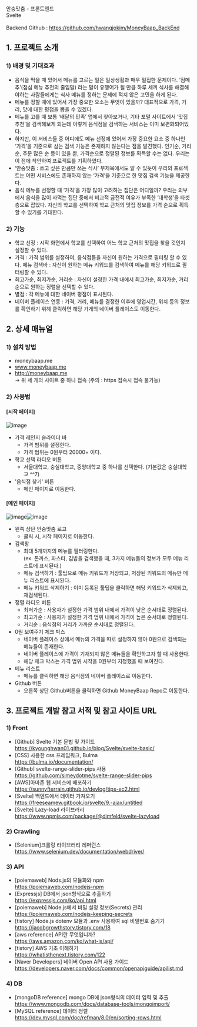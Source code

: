 안숭맛춤 - 프론트엔드 <br>
Svelte
<br><br>
Backend Github : https://github.com/hwangjokim/MoneyBaap_BackEnd
## 1. 프로젝트 소개
### 1) 배경 및 기대효과
* 음식을 먹을 때 있어서 메뉴를 고르는 일은 일상생활과 매우 밀접한 문제이다. ‘점메추’(점심 메뉴 추천의 줄임말) 라는 말이 유행어가 될 만큼 하루 세끼 식사를 해결해야하는 사람들에게는 식사 메뉴를 정하는 문제에 적지 않은 고민을 하게 된다.
* 메뉴를 정할 때에 있어서 가장 중요한 요소는 무엇이 있을까? 대표적으로 가격, 거리, 맛에 대한 평점을 뽑을 수 있겠다.
* 메뉴를 고를 때 보통 ‘배달의 민족’ 앱에서 찾아보거나, 기타 포털 사이트에서 ‘맛집 추천’을 검색해보게 되는데 이렇게 음식점을 검색하는 서비스는 이미 보편화되어있다.
* 하지만, 이 서비스들 중 어디에도 메뉴 선정에 있어서 가장 중요한 요소 중 하나인 ‘가격’을 기준으로 삼는 검색 기능은 존재하지 않는다는 점을 발견했다. 인기순, 거리순, 주문 많은 순 등이 있을 뿐, 가격순으로 정렬된 정보를 획득할 수는 없다. 우리는 이 점에 착안하여 프로젝트를 기획하였다.
* ‘안숭맛춤 : 쓰고 싶은 만큼만 쓰는 식사’ 부제목에서도 알 수 있듯이 우리의 프로젝트는 어떤 서비스에도 존재하지 않는 ‘가격’을 기준으로 한 맛집 검색 기능을 제공한다.
* 음식 메뉴를 선정할 때 ‘가격’을 가장 많이 고려하는 집단은 어디일까? 우리는 외부에서 음식을 많이 사먹는 집단 중에서 비교적 금전적 여유가 부족한 ‘대학생’을 타겟층으로 잡았다. 자신의 학교를 선택하여 학교 근처의 맛집 정보를 가격 순으로 획득할 수 있기를 기대한다.
### 2) 기능
* 학교 선정 : 시작 화면에서 학교를 선택하여 어느 학교 근처의 맛집을 찾을 것인지 설정할 수 있다.
* 가격 : 가격 범위를 설정하여, 음식점들을 자신이 원하는 가격으로 필터링 할 수 있다.
메뉴 검색바 : 자신이 원하는 메뉴 키워드를 검색하여 메뉴를 해당 키워드로 필터링할 수 있다.
* 최고가순, 최저가순, 거리순 : 자신이 설정한 가격 내에서 최고가순, 최저가순, 거리순으로 원하는 정렬을 선택할 수 있다.
* 별점 : 각 메뉴에 대한 네이버 평점이 표시된다.
* 네이버 플레이스 연동 : 가격, 거리, 메뉴를 결정한 이후에 영업시간, 위치 등의 정보를 확인하기 위헤 클릭하면 해당 가게의 네이버 플레이스도 이동한다.
## 2. 상세 매뉴얼
### 1) 설치 방법
* moneybaap.me
* www.moneybaap.me
* http://moneybaap.me </br>
-> 위 세 개의 사이트 중 하나 접속 (주의 : https 접속시 접속 불가능)
### 2) 사용법
#### [시작 페이지]
![image](https://user-images.githubusercontent.com/83453646/205599542-2c663319-61d1-48aa-9945-6118492329a3.png)
* 가격 레인지 슬라이더 바
  - 가격 범위를 설정한다.
  - 가격 범위는 0원부터 20000+ 이다.
* 학교 선택 라디오 버튼
  - 서울대학교, 숭실대학교, 중앙대학교 중 하나를 선택한다. (기본값은 숭실대학교 ^^7)
* '음식점 찾기' 버튼
  - 메인 페이지로 이동한다.
#### [메인 페이지]
![image](https://user-images.githubusercontent.com/83453646/205599847-84d740da-7b28-4fd9-8e41-7fac3751cde8.png)![image](https://user-images.githubusercontent.com/83453646/205606112-fe2ad81a-aa3d-4da7-bbed-47b9a74949c9.png)
* 왼쪽 상단 안숭맛춤 로고
  - 클릭 시, 시작 페이지로 이동한다.
* 검색창
  - 최대 5개까지의 메뉴를 필터링한다.</br>
    (ex. 돈까스, 파스타, 김밥을 검색했을 때, 3가지 메뉴들의 정보가 모두 메뉴 리스트에 표시된다.)
  - 메뉴 검색하기 : 툴팁으로 메뉴 키워드가 저장되고, 저장된 키워드의 메뉴만 메뉴 리스트에 표시된다.
  - 메뉴 키워드 삭제하기 : 이미 등록된 툴팁을 클릭하면 해당 키워드가 삭제되고, 재검색된다.
* 정렬 라디오 버튼
  - 최저가순 : 사용자가 설정한 가격 범위 내에서 가격이 낮은 순서대로 정렬된다.
  - 최고가순 : 사용자가 설정한 가격 범위 내에서 가격이 높은 순서대로 정렬된다.
  - 거리순 : 음식점의 거리가 가까운 순서대로 정렬된다.
* 0원 보여주기 체크 박스
  - 네이버 플레이스 상에서 메뉴의 가격을 따로 설정하지 않아 0원으로 검색되는 메뉴들이 존재한다.
  - 네이버 플레이스에 가격이 기재되지 않은 메뉴들을 확인하고자 할 때 사용한다.
  - 해당 체크 박스는 가격 범위 시작을 0원부터 지정했을 때 보여진다.
* 메뉴 리스트
  - 메뉴를 클릭하면 해당 음식점의 네이버 플레이스로 이동한다.
* Github 버튼
  - 오른쪽 상단 Github버튼을 클릭하면 Github MoneyBaap Repo로 이동한다.
## 3. 프로젝트 개발 참고 서적 및 참고 사이트 URL
### 1) Front
* [Github] Svelte 기본 문법 및 가이드 </br>
https://kyounghwan01.github.io/blog/Svelte/svelte-basic/
* [CSS] 사용한 css 프레임워크, Bulma </br>
https://bulma.io/documentation/
* [Github] svelte-range-slider-pips 사용 </br>
https://github.com/simeydotme/svelte-range-slider-pips
* [AWS]아마존 웹 서비스에 배포하기 </br>
https://sunnyfterrain.github.io/devlog/tips-ec2.html
* [Svelte] 백엔드에서 데이터 가져오기 </br>
https://freeseamew.gitbook.io/svelte/9.-ajax/untitled
* [Svelte] Lazy-load 라이브러리 </br>
https://www.npmjs.com/package/@dimfeld/svelte-lazyload
### 2) Crawling
* [Selenium]크롤링 라이브러리 레퍼런스 </br>
https://www.selenium.dev/documentation/webdriver/
### 3) API
* [poiemaweb] Nods.js의 모듈화와 npm </br>
https://poiemaweb.com/nodejs-npm
* [Expressjs] DB에서 json형식으로 추출하기 </br>
https://expressjs.com/ko/api.html
* [poiemaweb] Node.js에서 비밀 설정 정보(Secrets) 관리 </br>
https://poiemaweb.com/nodejs-keeping-secrets
* [tistory] Node.js dotenv 모듈과 .env 사용하여 sql 비밀번호 숨기기 </br>
https://jacobgrowthstory.tistory.com/18
* [aws reference] API란 무엇입니까? </br>
https://aws.amazon.com/ko/what-is/api/
* [tistory] AWS 기초 이해하기 </br>
https://whatisthenext.tistory.com/122
* [Naver Developers] 네이버 Open API 사용 가이드 </br>
https://developers.naver.com/docs/common/openapiguide/apilist.md
### 4) DB
* [mongoDB reference] mongo DB에 json형식의 데이터 입력 및 추출 </br>
https://www.mongodb.com/docs/database-tools/mongoimport/
* [MySQL reference] 데이터 정렬 </br>
https://dev.mysql.com/doc/refman/8.0/en/sorting-rows.html
